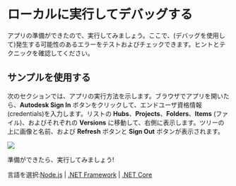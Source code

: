 # ローカルに実行してデバッグする

アプリの準備ができたので、実行してみましょう。ここで、(デバッグを使用して)発生する可能性のあるエラーをテストおよびチェックできます。ヒントとテクニックを確認してください。

## サンプルを使用する

次のセクションでは、アプリの実行方法を示します。ブラウザでアプリを開いたら、**Autodesk Sign In** ボタンをクリックして、エンドユーザ資格情報(credentials)を入力します。リストの **Hubs**、**Projects**、**Folders**、**Items** (ファイル)、およびそれぞれの **Versions** に移動して、右側に表示します。ツリーの上に画像と名前、および **Refresh** ボタンと **Sign Out** ボタンが表示されます。

![](_media/tutorials/run_sample_viewhubmodels.gif)

準備ができたら、実行してみましょう!

言語を選択:[Node.js](/ja-JP/environment/rundebug/nodejs) | [.NET Framework](/ja-JP/environment/rundebug/net) | [.NET Core](/ja-JP/environment/rundebug/netcore)
